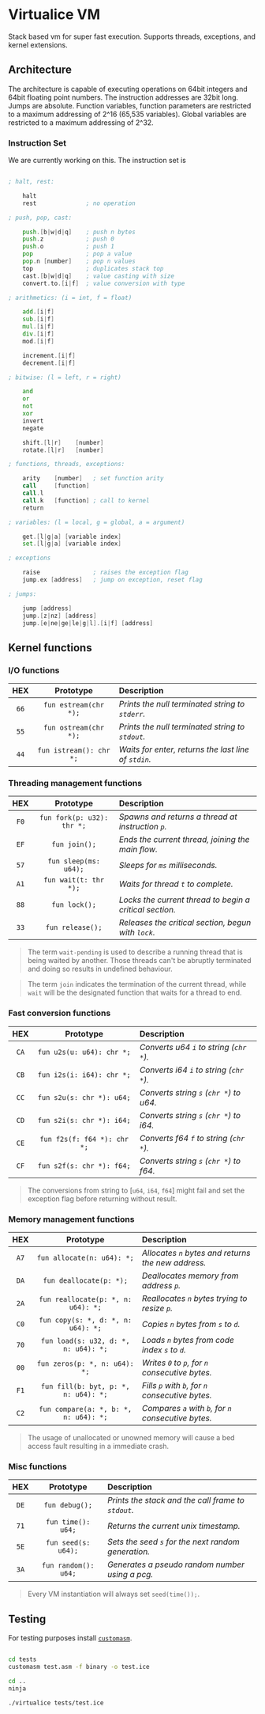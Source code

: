 
# Virtualice VM

Stack based vm for super fast execution.
Supports threads, exceptions, and kernel extensions.

## Architecture

The architecture is capable of executing operations on 64bit integers
and 64bit floating point numbers. The instruction addresses are 32bit
long. Jumps are absolute. Function variables, function parameters are
restricted to a maximum addressing of 2^16 (65,535 variables). Global
variables are restricted to a maximum addressing of 2^32.

### Instruction Set

We are currently working on this.
The instruction set is 

``` asm

; halt, rest:

	halt
	rest              ; no operation

; push, pop, cast:

	push.[b|w|d|q]    ; push n bytes
	push.z            ; push 0
	push.o            ; push 1
	pop               ; pop a value
	pop.n [number]    ; pop n values
	top               ; duplicates stack top
	cast.[b|w|d|q]    ; value casting with size
	convert.to.[i|f]  ; value conversion with type

; arithmetics: (i = int, f = float)

	add.[i|f]
	sub.[i|f]
	mul.[i|f]
	div.[i|f]
	mod.[i|f]

	increment.[i|f]
	decrement.[i|f]

; bitwise: (l = left, r = right)

	and
	or
	not
	xor
	invert
	negate

	shift.[l|r]    [number]
	rotate.[l|r]   [number]

; functions, threads, exceptions:

	arity    [number]   ; set function arity
	call     [function]
	call.l
	call.k   [function] ; call to kernel
	return

; variables: (l = local, g = global, a = argument)

	get.[l|g|a] [variable index]
	set.[l|g|a] [variable index]

; exceptions

	raise               ; raises the exception flag
	jump.ex [address]   ; jump on exception, reset flag

; jumps:

	jump [address]
	jump.[z|nz] [address]
	jump.[e|ne|ge|le|g|l].[i|f] [address]

```

## Kernel functions

### I/O functions

| HEX | Prototype               | Description                                          |
|:---:|:-----------------------:|:-----------------------------------------------------|
|`66` | `fun estream(chr *);`   | *Prints the null terminated string to `stderr`.*     |
|`55` | `fun ostream(chr *);`   | *Prints the null terminated string to `stdout`.*     |
|`44` | `fun istream(): chr *;` | *Waits for enter, returns the last line of `stdin`.* |

### Threading management functions

| HEX | Prototype                  | Description                                             |
|:---:|:--------------------------:|:--------------------------------------------------------|
|`F0` | `fun fork(p: u32): thr *;` | *Spawns and returns a thread at instruction `p`.*       |
|`EF` | `fun join();`              | *Ends the current thread, joining the main flow.*       |
|`57` | `fun sleep(ms: u64);`      | *Sleeps for `ms` milliseconds.*                         |
|`A1` | `fun wait(t: thr *);`      | *Waits for thread `t` to complete.*                     |
|`88` | `fun lock();`              | *Locks the current thread to begin a critical section.* |
|`33` | `fun release();`           | *Releases the critical section, begun with `lock`.*     |

> The term `wait-pending` is used to describe a running thread that
> is being waited by another. Those threads can't be abruptly
> terminated and doing so results in undefined behaviour.

> The term `join` indicates the termination of the current thread, while
> `wait` will be the designated function that waits for a thread to end.

### Fast conversion functions

| HEX | Prototype                   | Description                             |
|:---:|:---------------------------:|:----------------------------------------|
|`CA` | `fun u2s(u: u64): chr *;`   | *Converts u64 `i` to string (`chr *`).* |
|`CB` | `fun i2s(i: i64): chr *;`   | *Converts i64 `i` to string (`chr *`).* |
|`CC` | `fun s2u(s: chr *): u64;`   | *Converts string `s` (`chr *`) to u64.* |
|`CD` | `fun s2i(s: chr *): i64;`   | *Converts string `s` (`chr *`) to i64.* |
|`CE` | `fun f2s(f: f64 *): chr *;` | *Converts f64 `f` to string (`chr *`).* |
|`CF` | `fun s2f(s: chr *): f64;`   | *Converts string `s` (`chr *`) to f64.* |

> The conversions from string to [`u64`, `i64`, `f64`] might fail
> and set the exception flag before returning without result.

### Memory management functions

| HEX | Prototype                             | Description                                         |
|:---:|:-------------------------------------:|:----------------------------------------------------|
|`A7` | `fun allocate(n: u64): *;`            | *Allocates `n` bytes and returns the new address.*  |
|`DA` | `fun deallocate(p: *);`               | *Deallocates memory from address `p`.*              |
|`2A` | `fun reallocate(p: *, n: u64): *;`    | *Reallocates `n` bytes trying to resize `p`.*       |
|`C0` | `fun copy(s: *, d: *, n: u64): *;`    | *Copies `n` bytes from `s` to `d`.*                 |
|`70` | `fun load(s: u32, d: *, n: u64): *;`  | *Loads `n` bytes from code index `s` to `d`.*       |
|`00` | `fun zeros(p: *, n: u64): *;`         | *Writes `0` to `p`, for `n` consecutive bytes.*     |
|`F1` | `fun fill(b: byt, p: *, n: u64): *;`  | *Fills `p` with `b`, for `n` consecutive bytes.*    |
|`C2` | `fun compare(a: *, b: *, n: u64): *;` | *Compares `a` with `b`, for `n` consecutive bytes.* |

> The usage of unallocated or unowned memory will cause
> a bed access fault resulting in a immediate crash.

### Misc functions

| HEX | Prototype                  | Description                                         |
|:---:|:--------------------------:|:----------------------------------------------------|
|`DE` | `fun debug();`             | *Prints the stack and the call frame to `stdout`.*  |
|`71` | `fun time(): u64;`         | *Returns the current unix timestamp.*               |
|`5E` | `fun seed(s: u64);`        | *Sets the seed `s` for the next random generation.* |
|`3A` | `fun random(): u64;`       | *Generates a pseudo random number using a pcg.*     |

> Every VM instantiation will always set `seed(time());`.

## Testing

For testing purposes install [`customasm`](https://github.com/hlorenzi/customasm).

``` zsh

cd tests
customasm test.asm -f binary -o test.ice

cd ..
ninja

./virtualice tests/test.ice

```
